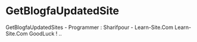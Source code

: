 # GetBlogfaUpdatedSite
GetBlogfaUpdatedSites - Programmer : Sharifpour - Learn-Site.Com
Learn-Site.Com
GoodLuck ! ..
